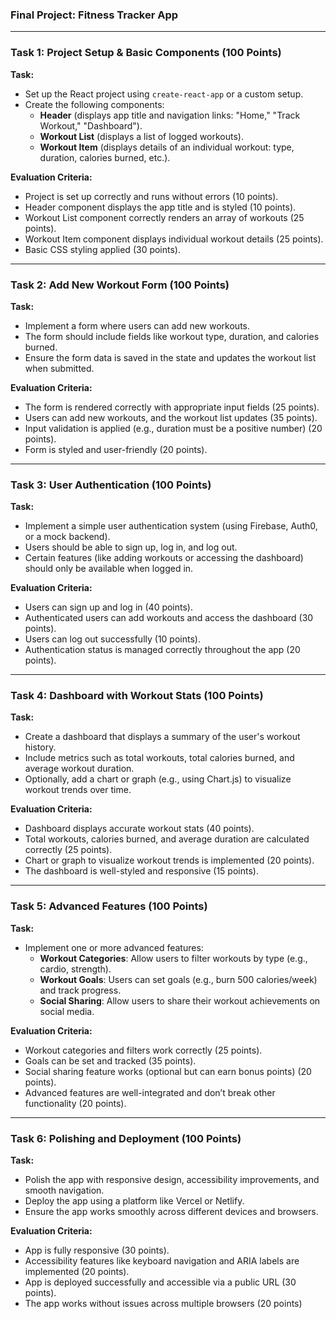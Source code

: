
### Final Project: **Fitness Tracker App**

----------

### **Task 1: Project Setup & Basic Components (100 Points)**

**Task:**

-   Set up the React project using `create-react-app` or a custom setup.
-   Create the following components:
    -   **Header** (displays app title and navigation links: "Home," "Track Workout," "Dashboard").
    -   **Workout List** (displays a list of logged workouts).
    -   **Workout Item** (displays details of an individual workout: type, duration, calories burned, etc.).

**Evaluation Criteria:**

-   Project is set up correctly and runs without errors (10 points).
-   Header component displays the app title and is styled (10 points).
-   Workout List component correctly renders an array of workouts (25 points).
-   Workout Item component displays individual workout details (25 points).
-   Basic CSS styling applied (30 points).

----------

### **Task 2: Add New Workout Form (100 Points)**

**Task:**

-   Implement a form where users can add new workouts.
-   The form should include fields like workout type, duration, and calories burned.
-   Ensure the form data is saved in the state and updates the workout list when submitted.

**Evaluation Criteria:**

-   The form is rendered correctly with appropriate input fields (25 points).
-   Users can add new workouts, and the workout list updates (35 points).
-   Input validation is applied (e.g., duration must be a positive number) (20 points).
-   Form is styled and user-friendly (20 points).

----------

### **Task 3: User Authentication (100 Points)**

**Task:**

-   Implement a simple user authentication system (using Firebase, Auth0, or a mock backend).
-   Users should be able to sign up, log in, and log out.
-   Certain features (like adding workouts or accessing the dashboard) should only be available when logged in.

**Evaluation Criteria:**

-   Users can sign up and log in (40 points).
-   Authenticated users can add workouts and access the dashboard (30 points).
-   Users can log out successfully (10 points).
-   Authentication status is managed correctly throughout the app (20 points).

----------

### **Task 4: Dashboard with Workout Stats (100 Points)**

**Task:**

-   Create a dashboard that displays a summary of the user's workout history.
-   Include metrics such as total workouts, total calories burned, and average workout duration.
-   Optionally, add a chart or graph (e.g., using Chart.js) to visualize workout trends over time.

**Evaluation Criteria:**

-   Dashboard displays accurate workout stats (40 points).
-   Total workouts, calories burned, and average duration are calculated correctly (25 points).
-   Chart or graph to visualize workout trends is implemented (20 points).
-   The dashboard is well-styled and responsive (15 points).

----------

### **Task 5: Advanced Features (100 Points)**

**Task:**

-   Implement one or more advanced features:
    -   **Workout Categories**: Allow users to filter workouts by type (e.g., cardio, strength).
    -   **Workout Goals**: Users can set goals (e.g., burn 500 calories/week) and track progress.
    -   **Social Sharing**: Allow users to share their workout achievements on social media.

**Evaluation Criteria:**

-   Workout categories and filters work correctly (25 points).
-   Goals can be set and tracked (35 points).
-   Social sharing feature works (optional but can earn bonus points) (20 points).
-   Advanced features are well-integrated and don’t break other functionality (20 points).

----------

### **Task 6: Polishing and Deployment (100 Points)**

**Task:**

-   Polish the app with responsive design, accessibility improvements, and smooth navigation.
-   Deploy the app using a platform like Vercel or Netlify.
-   Ensure the app works smoothly across different devices and browsers.

**Evaluation Criteria:**

-   App is fully responsive (30 points).
-   Accessibility features like keyboard navigation and ARIA labels are implemented (20 points).
-   App is deployed successfully and accessible via a public URL (30 points).
-   The app works without issues across multiple browsers (20 points)